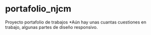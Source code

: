# portafolio_njcm
Proyecto portafolio de trabajos
*Aún hay unas cuantas cuestiones en trabajo, algunas partes de diseño responsivo.
